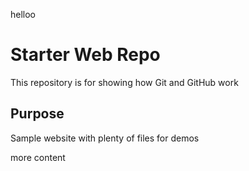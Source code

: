helloo

# Starter Web Repo

This repository is for showing how Git and GitHub work

## Purpose

Sample website with plenty of files for demos

more content